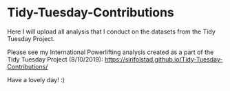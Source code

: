 # Tidy-Tuesday-Contributions
Here I will upload all analysis that I conduct on the datasets from the Tidy Tuesday Project.

Please see my International Powerlifting analysis created as a part of the Tidy Tuesday Project (8/10/2019): 
https://sirifolstad.github.io/Tidy-Tuesday-Contributions/

Have a lovely day! :)
